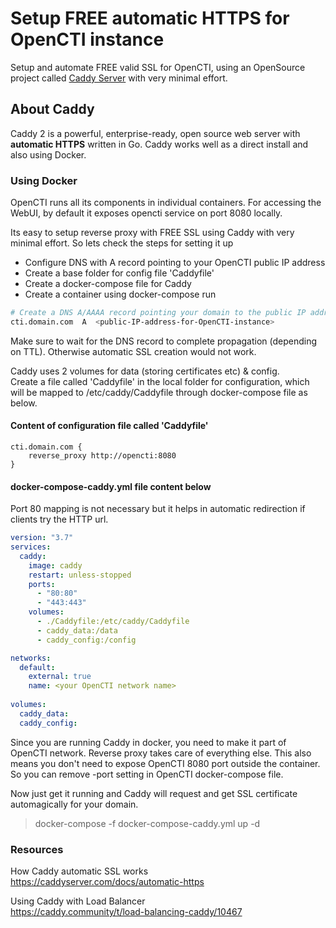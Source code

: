 # Setup FREE automatic HTTPS for OpenCTI instance
Setup and automate FREE valid SSL for OpenCTI, using an OpenSource project called [Caddy Server](https://caddyserver.com/) with very minimal effort.

## About Caddy
Caddy 2 is a powerful, enterprise-ready, open source web server with **automatic HTTPS** written in Go. Caddy works well as a direct install and also using Docker.

### Using Docker
OpenCTI runs all its components in individual containers. For accessing the WebUI, by default it exposes opencti service on port 8080 locally.   

Its easy to setup reverse proxy with FREE SSL using Caddy with very minimal effort. So lets check the steps for setting it up  
- Configure DNS with A record pointing to your OpenCTI public IP address  
- Create a base folder for config file 'Caddyfile'
- Create a docker-compose file for Caddy
- Create a container using docker-compose run 


```bash
# Create a DNS A/AAAA record pointing your domain to the public IP address
cti.domain.com  A  <public-IP-address-for-OpenCTI-instance>
```
Make sure to wait for the DNS record to complete propagation (depending on TTL). Otherwise automatic SSL creation would not work.  

Caddy uses 2 volumes for data (storing certificates etc) & config.  
Create a file called 'Caddyfile' in the local folder for configuration, which will be mapped to /etc/caddy/Caddyfile through docker-compose file as below.
#### Content of configuration file called 'Caddyfile' 
```
cti.domain.com {
	reverse_proxy http://opencti:8080
}
```

#### docker-compose-caddy.yml file content below
Port 80 mapping is not necessary but it helps in automatic redirection if clients try the HTTP url.
```yaml
version: "3.7"
services:
  caddy:
    image: caddy
    restart: unless-stopped
    ports:
      - "80:80"
      - "443:443"
    volumes:
      - ./Caddyfile:/etc/caddy/Caddyfile
      - caddy_data:/data
      - caddy_config:/config

networks:
  default:
    external: true
    name: <your OpenCTI network name>
    
volumes:
  caddy_data:
  caddy_config:
```

Since you are running Caddy in docker, you need to make it part of OpenCTI network. Reverse proxy takes care of everything else. This also means you don't need to expose OpenCTI 8080 port outside the container. So you can remove -port setting in OpenCTI docker-compose file.

Now just get it running and Caddy will request and get SSL certificate automagically for your domain.  
> docker-compose -f docker-compose-caddy.yml up -d

### Resources
How Caddy automatic SSL works  
https://caddyserver.com/docs/automatic-https

Using Caddy with Load Balancer  
https://caddy.community/t/load-balancing-caddy/10467
